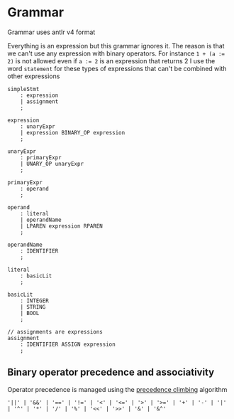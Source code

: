 # Grammar

Grammar uses antlr v4 format

Everything is an expression but this grammar ignores it. The reason is that we can't use any expression with binary operators.
For instance `1 + (a := 2)` is not allowed even if `a := 2` is an expression that returns 2
I use the word `statement` for these types of expressions that can't be combined with other expressions

```
simpleStmt
    : expression
    | assignment
    ;

expression
    : unaryExpr
    | expression BINARY_OP expression
    ;

unaryExpr
    : primaryExpr
    | UNARY_OP unaryExpr
    ;

primaryExpr
    : operand
    ;    

operand
    : literal
    | operandName
    | LPAREN expression RPAREN
    ;

operandName
    : IDENTIFIER
    ;

literal
    : basicLit
    ;

basicLit
    : INTEGER
    | STRING
    | BOOL
    ;

// assignments are expressions
assignment
    : IDENTIFIER ASSIGN expression
    ;    
```

## Binary operator precedence and associativity

Operator precedence is managed using the [precedence climbing](https://eli.thegreenplace.net/2012/08/02/parsing-expressions-by-precedence-climbing) algorithm

```
'||' | '&&' | '==' | '!=' | '<' | '<=' | '>' | '>=' | '+' | '-' | '|' | '^' | '*' | '/' | '%' | '<<' | '>>' | '&' | '&^'
```
